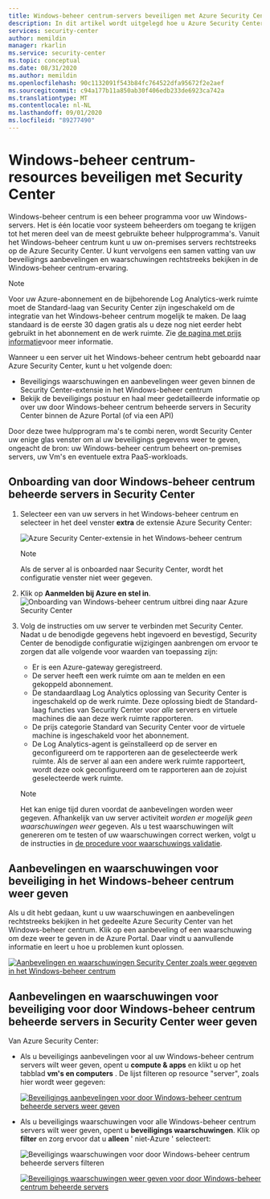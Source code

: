 ```yaml
---
title: Windows-beheer centrum-servers beveiligen met Azure Security Center
description: In dit artikel wordt uitgelegd hoe u Azure Security Center integreert met Windows-beheer centrum
services: security-center
author: memildin
manager: rkarlin
ms.service: security-center
ms.topic: conceptual
ms.date: 08/31/2020
ms.author: memildin
ms.openlocfilehash: 90c1132091f543b84fc764522dfa95672f2e2aef
ms.sourcegitcommit: c94a177b11a850ab30f406edb233de6923ca742a
ms.translationtype: MT
ms.contentlocale: nl-NL
ms.lasthandoff: 09/01/2020
ms.locfileid: "89277490"
---
```

# <a name="protect-windows-admin-center-resources-with-security-center"></a>Windows-beheer centrum-resources beveiligen met Security Center

Windows-beheer centrum is een beheer programma voor uw Windows-servers. Het is één locatie voor systeem beheerders om toegang te krijgen tot het meren deel van de meest gebruikte beheer hulpprogramma's. Vanuit het Windows-beheer centrum kunt u uw on-premises servers rechtstreeks op de Azure Security Center. U kunt vervolgens een samen vatting van uw beveiligings aanbevelingen en waarschuwingen rechtstreeks bekijken in de Windows-beheer centrum-ervaring.

> [!NOTE]
> Voor uw Azure-abonnement en de bijbehorende Log Analytics-werk ruimte moet de Standard-laag van Security Center zijn ingeschakeld om de integratie van het Windows-beheer centrum mogelijk te maken.
> De laag standaard is de eerste 30 dagen gratis als u deze nog niet eerder hebt gebruikt in het abonnement en de werk ruimte. Zie [de pagina met prijs informatie](security-center-pricing.md)voor meer informatie.
>

Wanneer u een server uit het Windows-beheer centrum hebt geboardd naar Azure Security Center, kunt u het volgende doen:

* Beveiligings waarschuwingen en aanbevelingen weer geven binnen de Security Center-extensie in het Windows-beheer centrum
* Bekijk de beveiligings postuur en haal meer gedetailleerde informatie op over uw door Windows-beheer centrum beheerde servers in Security Center binnen de Azure Portal (of via een API)

Door deze twee hulpprogram ma's te combi neren, wordt Security Center uw enige glas venster om al uw beveiligings gegevens weer te geven, ongeacht de bron: uw Windows-beheer centrum beheert on-premises servers, uw Vm's en eventuele extra PaaS-workloads.

## <a name="onboard-windows-admin-center-managed-servers-into-security-center"></a>Onboarding van door Windows-beheer centrum beheerde servers in Security Center

1. Selecteer een van uw servers in het Windows-beheer centrum en selecteer in het deel venster **extra** de extensie Azure Security Center:

    ![Azure Security Center-extensie in het Windows-beheer centrum](./media/windows-admin-center-integration/onboarding-from-wac.png)

    > [!NOTE]
    > Als de server al is onboarded naar Security Center, wordt het configuratie venster niet weer gegeven.

1. Klik op **Aanmelden bij Azure en stel in**.
    ![Onboarding van Windows-beheer centrum uitbrei ding naar Azure Security Center](./media/windows-admin-center-integration/onboarding-from-wac-welcome.png)

1. Volg de instructies om uw server te verbinden met Security Center. Nadat u de benodigde gegevens hebt ingevoerd en bevestigd, Security Center de benodigde configuratie wijzigingen aanbrengen om ervoor te zorgen dat alle volgende voor waarden van toepassing zijn:
    * Er is een Azure-gateway geregistreerd.
    * De server heeft een werk ruimte om aan te melden en een gekoppeld abonnement.
    * De standaardlaag Log Analytics oplossing van Security Center is ingeschakeld op de werk ruimte. Deze oplossing biedt de Standard-laag functies van Security Center voor *alle* servers en virtuele machines die aan deze werk ruimte rapporteren.
    * De prijs categorie Standard van Security Center voor de virtuele machine is ingeschakeld voor het abonnement.
    * De Log Analytics-agent is geïnstalleerd op de server en geconfigureerd om te rapporteren aan de geselecteerde werk ruimte. Als de server al aan een andere werk ruimte rapporteert, wordt deze ook geconfigureerd om te rapporteren aan de zojuist geselecteerde werk ruimte.

    > [!NOTE]
    > Het kan enige tijd duren voordat de aanbevelingen worden weer gegeven. Afhankelijk van uw server activiteit *worden er mogelijk geen waarschuwingen weer* gegeven. Als u test waarschuwingen wilt genereren om te testen of uw waarschuwingen correct werken, volgt u de instructies in [de procedure voor waarschuwings validatie](security-center-alert-validation.md).


## <a name="view-security-recommendations-and-alerts-in-windows-admin-center"></a>Aanbevelingen en waarschuwingen voor beveiliging in het Windows-beheer centrum weer geven

Als u dit hebt gedaan, kunt u uw waarschuwingen en aanbevelingen rechtstreeks bekijken in het gedeelte Azure Security Center van het Windows-beheer centrum. Klik op een aanbeveling of een waarschuwing om deze weer te geven in de Azure Portal. Daar vindt u aanvullende informatie en leert u hoe u problemen kunt oplossen.

[![Aanbevelingen en waarschuwingen Security Center zoals weer gegeven in het Windows-beheer centrum](media/windows-admin-center-integration/asc-recommendations-and-alerts-in-wac.png)](media/windows-admin-center-integration/asc-recommendations-and-alerts-in-wac.png#lightbox)

## <a name="view-security-recommendations-and-alerts-for-windows-admin-center-managed-servers-in-security-center"></a>Aanbevelingen en waarschuwingen voor beveiliging voor door Windows-beheer centrum beheerde servers in Security Center weer geven
Van Azure Security Center:

* Als u beveiligings aanbevelingen voor al uw Windows-beheer centrum servers wilt weer geven, opent u **compute & apps** en klikt u op het tabblad **vm's en computers** . De lijst filteren op resource "server", zoals hier wordt weer gegeven:

    [![Beveiligings aanbevelingen voor door Windows-beheer centrum beheerde servers weer geven](media/windows-admin-center-integration/viewing-recommendations-wac.png)](media/windows-admin-center-integration/viewing-recommendations-wac.png#lightbox)

* Als u beveiligings waarschuwingen voor alle Windows-beheer centrum servers wilt weer geven, opent u **beveiligings waarschuwingen**. Klik op **filter** en zorg ervoor dat u **alleen** ' niet-Azure ' selecteert:

    ![Beveiligings waarschuwingen voor door Windows-beheer centrum beheerde servers filteren](./media/windows-admin-center-integration/filtering-alerts-to-non-azure.png)

    [![Beveiligings waarschuwingen weer geven voor door Windows-beheer centrum beheerde servers](media/windows-admin-center-integration/viewing-alerts-wac.png)](media/windows-admin-center-integration/viewing-alerts-wac.png#lightbox)